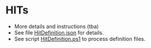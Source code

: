 # HITs

- More details and instructions (tba)
- See file [HitDefinition.json](Hits/HitDefinition.json) for details.
- See script [HitDefinition.ps1](Hits/HitDefinition.ps1) to process definition files.

